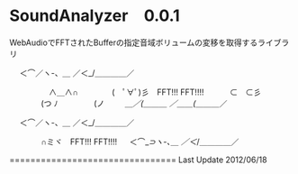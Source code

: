 SoundAnalyzer　0.0.1
================================

WebAudioでFFTされたBufferの指定音域ボリュームの変移を取得するライブラリ

　 ＜⌒／ヽ-、_＿_
／＜_/＿＿＿＿／

　　　　　∧＿∧∩
　　　　(　ﾟ∀ﾟ)彡　FFT!!! FFT!!!!
　　　⊂　⊂彡
　　　　(つ ﾉ
　　　　 (ノ
　 　＿_／(＿＿＿
／＿＿(＿＿＿_／


　 ＜⌒／ヽ-、_＿_
／＜_/＿＿＿＿／


　　　　∩ミヾ　FFT!!! FFT!!!!
　 ＜⌒___⊃ヽ-､＿_
／＜_/＿＿＿＿／



 
================================
Last Update 2012/06/18